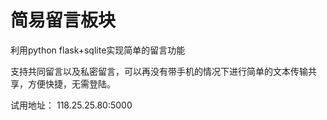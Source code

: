 # 简易留言板块
利用python flask+sqlite实现简单的留言功能

支持共同留言以及私密留言，可以再没有带手机的情况下进行简单的文本传输共享，方便快捷，无需登陆。

试用地址：
118.25.25.80:5000
